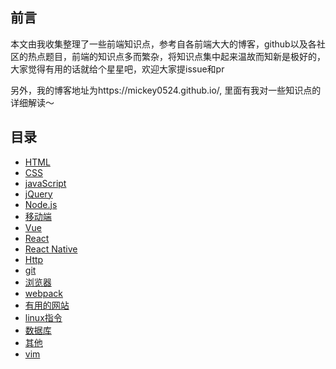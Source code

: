 ## 前言 
本文由我收集整理了一些前端知识点，参考自各前端大大的博客，github以及各社区的热点题目，前端的知识点多而繁杂，将知识点集中起来温故而知新是极好的，大家觉得有用的话就给个星星吧，欢迎大家提issue和pr

另外，我的博客地址为https://mickey0524.github.io/, 里面有我对一些知识点的详细解读～

## 目录

* [HTML](./docs/html.md) 
* [CSS](./docs/css.md) 
* [javaScript](./docs/javaScript.md)
* [jQuery](./docs/jQuery.md)
* [Node.js](./docs/nodejs.md)
* [移动端](./docs/mobile.md)
* [Vue](./docs/vue.md)
* [React](./docs/react.md)
* [React Native](./docs/RN.md)
* [Http](./docs/http.md)
* [git](./docs/git.md)
* [浏览器](./docs/explorer.md)
* [webpack](./docs/webpack.md)
* [有用的网站](./docs/userfulWeb.md)
* [linux指令](./docs/linux.md)
* [数据库](./docs/db.md)
* [其他](./docs/others.md)
* [vim](./docs/vim.md)
